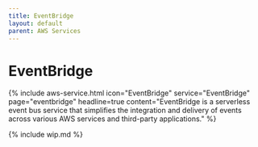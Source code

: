 ```yaml
---
title: EventBridge
layout: default
parent: AWS Services
---
```


# EventBridge

{% include aws-service.html icon="EventBridge" service="EventBridge" page="eventbridge" headline=true
    content="EventBridge is a serverless event bus service that simplifies the integration and delivery of events across various AWS services and third-party applications." %}

{% include wip.md %}